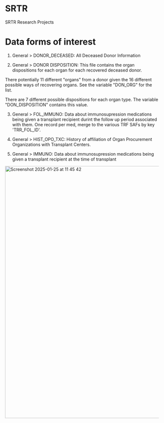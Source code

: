# SRTR

SRTR Research Projects 

# Data forms of interest 
1. General > DONOR_DECEASED: All Deceased Donor Information 

2. General > DONOR DISPOSITION: This file contains the organ dispositions for each organ for each recovered deceased donor.

There potentially 11 different "organs" from a donor given the 16 different possible ways of recovering organs. See the variable "DON_ORG" for the list.

There are 7 different possible dispositions for each organ type. The variable "DON_DISPOSITION" contains this value.

3. General > FOL_IMMUNO: Data about immunosupression medications being given a transplant recipient durint the follow up period associated with them. One record per med, merge to the various TRF SAFs by key 'TRR_FOL_ID'.


4. General > HIST_OPO_TXC: History of affiliation of Organ Procurement Organizations with Transplant Centers.

5. General > IMMUNO: Data about immunosupression medications being given a transplant recipient at the time of transplant
<img width="824" alt="Screenshot 2025-01-25 at 11 45 42" src="https://github.com/user-attachments/assets/a97cb095-9157-491a-bf21-47715ceca73b" />






